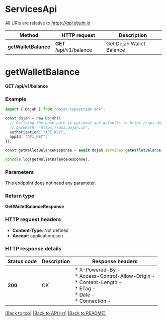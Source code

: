 # ServicesApi

All URIs are relative to *https://api.dojah.io*

Method | HTTP request | Description
------------- | ------------- | -------------
[**getWalletBalance**](ServicesApi.md#getWalletBalance) | **GET** /api/v1/balance | Get Dojah Wallet Balance


# **getWalletBalance**

#### **GET** /api/v1/balance


### Example


```typescript
import { Dojah } from "dojah-typescript-sdk";

const dojah = new Dojah({
  // Defining the base path is optional and defaults to https://api.dojah.io
  // basePath: "https://api.dojah.io",
  authorization: "API_KEY",
  appId: "API_KEY",
});

const getWalletBalanceResponse = await dojah.services.getWalletBalance();

console.log(getWalletBalanceResponse);
```


### Parameters
This endpoint does not need any parameter.


### Return type

**GetWalletBalanceResponse**

### HTTP request headers

 - **Content-Type**: Not defined
 - **Accept**: application/json


### HTTP response details
| Status code | Description | Response headers |
|-------------|-------------|------------------|
**200** | OK |  * X-Powered-By -  <br>  * Access-Control-Allow-Origin -  <br>  * Content-Length -  <br>  * ETag -  <br>  * Date -  <br>  * Connection -  <br>  |

[[Back to top]](#) [[Back to API list]](../README.md#documentation-for-api-endpoints) [[Back to README]](../README.md)


